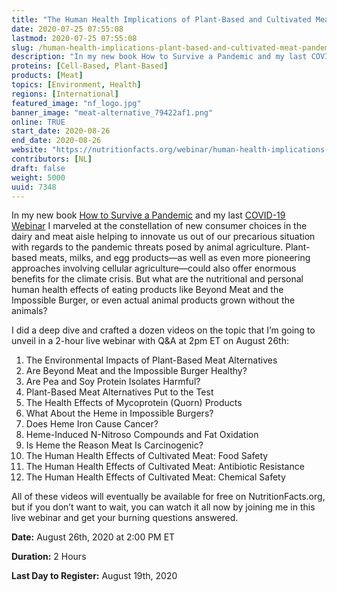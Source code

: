 ```yaml
---
title: "The Human Health Implications of Plant-Based and Cultivated Meat for Pandemic Prevention and Climate Mitigation"
date: 2020-07-25 07:55:08
lastmod: 2020-07-25 07:55:08
slug: /human-health-implications-plant-based-and-cultivated-meat-pandemic-prevention-and-climate
description: "In my new book How to Survive a Pandemic and my last COVID-19 Webinar I marveled at the constellation of new consumer choices in the dairy and meat aisle helping to innovate us out of our precarious situation with regards to the pandemic threats posed by animal agriculture."
proteins: [Cell-Based, Plant-Based]
products: [Meat]
topics: [Environment, Health]
regions: [International]
featured_image: "nf_logo.jpg"
banner_image: "meat-alternative_79422af1.png"
online: TRUE
start_date: 2020-08-26
end_date: 2020-08-26
website: "https://nutritionfacts.org/webinar/human-health-implications-of-cultivated-meat/"
contributors: [NL]
draft: false
weight: 5000
uuid: 7348
---
```

<p>In my new book <a href="https://nutritionfacts.org/how-to-survive-a-pandemic/">How to Survive a Pandemic</a> and my last <a href="https://drgreger.org/collections/downloads/products/how-to-survive-a-pandemic-digital">COVID-19 Webinar</a> I marveled at the constellation of new consumer choices in the dairy and meat aisle helping to innovate us out of our precarious situation with regards to the pandemic threats posed by animal agriculture. Plant-based meats, milks, and egg products—as well as even more pioneering approaches involving cellular agriculture—could also offer enormous benefits for the climate crisis. But what are the nutritional and personal human health effects of eating products like Beyond Meat and the Impossible Burger, or even actual animal products grown without the animals?</p>
<p>I did a deep dive and crafted a dozen videos on the topic that I’m going to unveil in a 2-hour live webinar with Q&A at 2pm ET on August 26th:</p>
<ol>
<li>The Environmental Impacts of Plant-Based Meat Alternatives</li>
<li>Are Beyond Meat and the Impossible Burger Healthy?</li>
<li>Are Pea and Soy Protein Isolates Harmful?</li>
<li>Plant-Based Meat Alternatives Put to the Test</li>
<li>The Health Effects of Mycoprotein (Quorn) Products</li>
<li>What About the Heme in Impossible Burgers?</li>
<li>Does Heme Iron Cause Cancer?</li>
<li>Heme-Induced N-Nitroso Compounds and Fat Oxidation</li>
<li>Is Heme the Reason Meat Is Carcinogenic?</li>
<li>The Human Health Effects of Cultivated Meat: Food Safety</li>
<li>The Human Health Effects of Cultivated Meat: Antibiotic Resistance</li>
<li>The Human Health Effects of Cultivated Meat: Chemical Safety</li>
</ol>
<p>All of these videos will eventually be available for free on NutritionFacts.org, but if you don’t want to wait, you can watch it all now by joining me in this live webinar and get your burning questions answered.</p>
<p><strong>Date:</strong> August 26th, 2020 at 2:00 PM ET</p>
<p><strong>Duration:</strong> 2 Hours</p>
<p><strong>Last Day to Register:</strong> August 19th, 2020</p>
